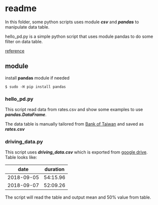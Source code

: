 # readme

In this folder, some python scripts uses module *__*csv*__* and *__*pandas*__*
to manipulate data table.

hello_pd.py is a simple python script that uses module pandas to do some
filter on data table.

[reference](https://ithelp.ithome.com.tw/articles/10194003)

## module

install **pandas** module if needed

```
$ sudo -H pip install pandas
```

### hello_pd.py ###

This script read data from rates.csv and show some examples to use
*__*pandas.DataFrame*__*.

The data table is manually tailored from [Bank of Taiwan](https://rate.bot.com.tw/xrt?Lang=zh-TW) and saved as *__*rates.csv*__*


### driving_data.py ###

This script uses *__*driving_data.csv*__* which is exported from [google drive](https://docs.google.com/spreadsheets/d/1blQrG8jU20Uy5Vwm1C6FkNjaCKoNW0UWjRCzrwpSSSM/edit#gid=0).
Table looks like:

| date | duration |
|:----:|:--------:|
|2018-09-05|54:15.96|
|2018-09-07|52:09.26|

The script will read the table and output mean and 50% value from table.

